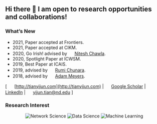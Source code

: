 ## Hi there 👋 I am open to research opportunities and collaborations!
### What’s New
- 2021, Paper accepted at Frontiers.
- 2021, Paper accepted at CIKM.
- 2020, Go Irish! advised by <img src="http://tianyijun.com/images/icons/like.svg" width="16"> [Nitesh Chawla](https://niteshchawla.nd.edu/).
- 2020, Spotlight Paper at ICWSM.
- 2019, Best Paper at ICAIS.
- 2019, advised by <img src="http://tianyijun.com/images/icons/like.svg" width="16"> [Rumi Chunara](https://engineering.nyu.edu/faculty/rumi-chunara).
- 2018, advised by <img src="http://tianyijun.com/images/icons/like.svg" width="16"> [Adam Meyers](https://nlp.cs.nyu.edu/people/meyers.html).

\[ <img src="http://tianyijun.com/images/icons/link.svg" width="16"> [http://tianyijun.com](http://tianyijun.com) \| <img src="http://tianyijun.com/images/logos/google_scholar.svg" width="16"> [Google Scholar](https://scholar.google.com/citations?user=dbaBgV0AAAAJ) \| <img src="http://tianyijun.com/images/logos/linkedin.svg" width="16"> [LinkedIn](https://www.linkedin.com/in/yijun-tian) \| <img src="http://tianyijun.com/images/icons/email.svg" width="16"> [yijun.tian@nd.edu](mailto:yijun.tian@nd.edu) \]

### Research Interest

<p align="center">
  <img src="https://img.shields.io/badge/-Network%20Science-red" alt="Network Science">
  <img src="https://img.shields.io/badge/-Data%20Science-ecc429" alt="Data Science">
  <img src="https://img.shields.io/badge/-Machine%20Learning-blue" alt="Machine Learning">


</p>



<!--

  <img src="https://img.shields.io/badge/-Data%20Mining-24a591" alt="Data Mining">
  <img src="https://img.shields.io/badge/-Machine%20Learning-414c4d" alt="">

**meettyj/meettyj** is a ✨ _special_ ✨ repository because its `README.md` (this file) appears on your GitHub profile.

Here are some ideas to get you started:

- 🔭 I’m currently working on ...
- 🌱 I’m currently learning ...
- 👯 I’m looking to collaborate on ...
- 🤔 I’m looking for help with ...
- 💬 Ask me about ...
- 📫 How to reach me: ...
- 😄 Pronouns: ...
- ⚡ Fun fact: ...
-->
